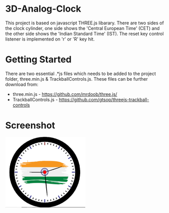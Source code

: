 # 3D-Analog-Clock

This project is based on javascript THREE.js libarary. There are two sides of the clock cylinder, one side shows the 'Central European Time' (CET) and the other side shows the 'Indian Standard Time' (IST). The reset key control listener is implemented on 'r' or 'R' key hit.

# Getting Started

There are two essential .*js files which needs to be added to the project folder, three.min.js & TrackballControls.js. These files can be further download from:
 * three.min.js - https://github.com/mrdoob/three.js/
 * TrackballControls.js - https://github.com/gtsop/threejs-trackball-controls
 
 # Screenshot
 
<img src="https://github.com/sandiemann/3D-Analog-Clock/blob/master/screenshot/3D%20Clock.PNG" width="50%">
